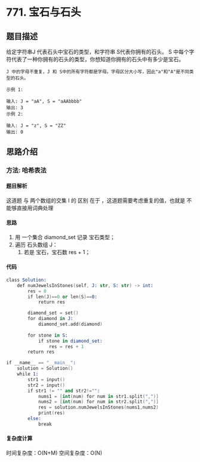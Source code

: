 #  771. 宝石与石头

## 题目描述

   给定字符串J 代表石头中宝石的类型，和字符串 S代表你拥有的石头。 S 中每个字符代表了一种你拥有的石头的类型，你想知道你拥有的石头中有多少是宝石。

    J 中的字母不重复，J 和 S中的所有字符都是字母。字母区分大小写，因此"a"和"A"是不同类型的石头。

    示例 1:

    输入: J = "aA", S = "aAAbbbb"
    输出: 3
    示例 2:

    输入: J = "z", S = "ZZ"
    输出: 0

## 思路介绍

### 方法: 哈希表法

#### 题目解析

这道题 与 两个数组的交集 I 的 区别 在于 ，这道题需要考虑重复的值，也就是 不能够直接用词典处理

#### 思路

1. 用 一个集合 diamond_set 记录 宝石类型；
2. 遍历 石头数组 J：
   1. 若是 宝石，宝石数 res + 1；

#### 代码

```s
class Solution:
    def numJewelsInStones(self, J: str, S: str) -> int:
        res = 0
        if len(J)==0 or len(S)==0:
            return res 

        diamond_set = set()
        for diamond in J:
            diamond_set.add(diamond)
        
        for stone in S:
            if stone in diamond_set:
                res = res + 1
        return res

if __name__ == "__main__":
    solution = Solution()
    while 1:
        str1 = input()
        str2 = input()
        if str1 != "" and str2!="":
            nums1 = [int(num) for num in str1.split(",")]
            nums2 = [int(num) for num in str2.split(",")]
            res = solution.numJewelsInStones(nums1,nums2)
            print(res)
        else:
            break
```

#### 复杂度计算

时间复杂度：O(N+M)
空间复杂度：O(N)

